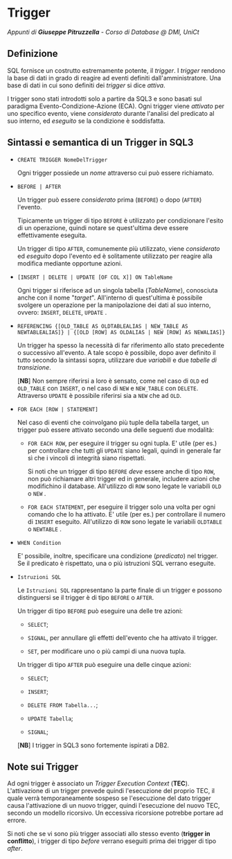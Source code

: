 # Trigger

_Appunti di **Giuseppe Pitruzzella** - Corso di Database @ DMI, UniCt_

## Definizione

SQL fornisce un costrutto estremamente potente, il _trigger_. I _trigger_ rendono la base di dati in grado di reagire ad eventi definiti dall'amministratore. Una base di dati in cui sono definiti dei _trigger_ si dice _attiva_.

I trigger sono stati introdotti solo a partire da SQL3 e sono basati sul paradigma Evento-Condizione-Azione (ECA). Ogni trigger viene _attivato_ per uno specifico evento, viene _considerato_ durante l'analisi del predicato al suo interno, ed _eseguito_ se la condizione è soddisfatta.

## Sintassi e semantica di un Trigger in SQL3

-   `CREATE TRIGGER NomeDelTrigger`
    
    Ogni trigger possiede un _nome_ attraverso cui può essere richiamato.
    
-   `BEFORE | AFTER`
    
    Un trigger può essere _considerato_ prima (`BEFORE`) o dopo (`AFTER`) l'evento.
    
    Tipicamente un trigger di tipo `BEFORE` è utilizzato per condizionare l'esito di un operazione, quindi notare se quest'ultima deve essere effettivamente eseguita.
    
    Un trigger di tipo `AFTER`, comunemente più utilizzato, viene _considerato_ ed _eseguito_ dopo l'evento ed è solitamente utilizzato per reagire alla modifica mediante opportune azioni.
    
-   `[INSERT | DELETE | UPDATE [OF COL X]] ON TableName`
    
    Ogni trigger si riferisce ad un singola tabella (_TableName_), conosciuta anche con il nome "_target_". All'interno di quest'ultima è possibile svolgere un operazione per la manipolazione dei dati al suo interno, ovvero: `INSERT`, `DELETE`, `UPDATE` .
    
-   `REFERENCING {[OLD_TABLE AS OLDTABLEALIAS | NEW_TABLE AS NEWTABLEALIAS]} | {[OLD [ROW] AS OLDALIAS | NEW [ROW] AS NEWALIAS]}`
    
    Un trigger ha spesso la necessità di far riferimento allo stato precedente o successivo all'evento. A tale scopo è possibile, dopo aver definito il tutto secondo la sintassi sopra, utilizzare due _variabili_ e due _tabelle di transizione_.
    
    [**NB**] Non sempre riferirsi a loro è sensato, come nel caso di `OLD` ed `OLD_TABLE` con `INSERT`, o nel caso di `NEW` e `NEW_TABLE` con `DELETE`. Attraverso `UPDATE` è possibile riferirsi sia a `NEW` che ad `OLD`.
    
-   `FOR EACH [ROW | STATEMENT]`
    
    Nel caso di eventi che coinvolgano più tuple della tabella target, un trigger può essere attivato secondo una delle seguenti due modalità:
    
    -   `FOR EACH ROW`, per eseguire il trigger su ogni tupla. E' utile (per es.) per controllare che tutti gli `UPDATE` siano legali, quindi in generale far sì che i vincoli di integrità siano rispettati.
        
        Si noti che un trigger di tipo `BEFORE` _deve_ essere anche di tipo `ROW`, non può richiamare altri trigger ed in generale, includere azioni che modifichino il database. All'utilizzo di `ROW` sono legate le variabili `OLD` o `NEW` .
        
    -   `FOR EACH STATEMENT`, per eseguire il trigger solo una volta per ogni comando che lo ha attivato. E' utile (per es.) per controllare il numero di `INSERT` eseguito. All'utilizzo di `ROW` sono legate le variabili `OLDTABLE` o `NEWTABLE` .
        
-   `WHEN Condition`
    
    E' possibile, inoltre, specificare una condizione (_predicato_) nel trigger. Se il predicato è rispettato, una o più istruzioni SQL verrano eseguite.
    
-   `Istruzioni SQL`
    
    Le `Istruzioni SQL` rappresentano la parte finale di un trigger e possono distinguersi se il trigger è di tipo `BEFORE` o `AFTER`.
    
    Un trigger di tipo `BEFORE` può eseguire una delle tre azioni:
    
    -   `SELECT`;
        
    -   `SIGNAL`, per annullare gli effetti dell'evento che ha attivato il trigger.
        
    -   `SET`, per modificare uno o più campi di una nuova tupla.
        
    
    Un trigger di tipo `AFTER` può eseguire una delle cinque azioni:
    
    -   `SELECT`;
        
    -   `INSERT`;
        
    -   `DELETE FROM Tabella...`;
        
    -   `UPDATE Tabella`;
        
    -   `SIGNAL`;
        
    
    [**NB**] I trigger in SQL3 sono fortemente ispirati a DB2.
    

## Note sui Trigger

Ad ogni trigger è associato un _Trigger Execution Context_ (**TEC**). L'attivazione di un trigger prevede quindi l'esecuzione del proprio TEC, il quale verrà temporaneamente sospeso se l'esecuzione del dato trigger causa l'attivazione di un nuovo trigger, quindi l'esecuzione del nuovo TEC, secondo un modello ricorsivo. Un eccessiva ricorsione potrebbe portare ad errore.

Si noti che se vi sono più trigger associati allo stesso evento (**trigger in conflitto**), i trigger di tipo _before_ verrano eseguiti prima dei trigger di tipo _after_.